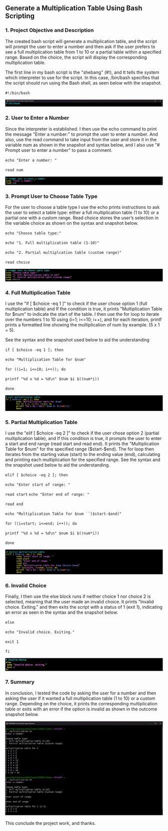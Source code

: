 ## Generate a Multiplication Table Using Bash Scripting

### 1.  Project Objective and Description

The created bash script will generate a multiplication table, and the script will prompt the user to enter a number and then ask if the user prefers to see a full multiplication table from 1 to 10 or a partial table within a specified range. Based on the choice, the script will display the corresponding multiplication table.

The first line in my bash script is the "shebang" (#!), and It tells the system which interpreter to use for the script. In this case, /bin/bash specifies that the script should run using the Bash shell, as seen below with the snapshot.

`#!/bin/bash`

![shebang](./images/shebang.jpg)

### 2.  User to Enter a Number

Since the interpreter is established. I then use the echo command to print the message "Enter a number:" to prompt the user to enter a number. And
also, use the read command to take input from the user and store it in the variable num as shown in the snapshot and syntax below, and I also use "# Prompt user to enter a number" to pass a comment.

`echo "Enter a number: "`

`read num`

![enter_number](./images/enter_number.jpg)

### 3.  Prompt User to Choose Table Type

For the user to choose a table type I use the echo prints instructions to ask the user to select a table type: either a full multiplication table (1 to 10) or a partial one with a custom range.
Read choice stores the user’s selection in the variable choice as shown on the syntax and snapshot below.

`echo "Choose table type:"`

`echo "1. Full multiplication table (1-10)"`

`echo "2. Partial multiplcation table (custom range)"`

`read choice`

![user_choose](./images/user_choose.jpg)

### 4. Full Multiplication Table

I use the "if [ $choice -eq 1 ]" to check if the user chose option 1 (full multiplication table) and If the condition is true, it prints "Multiplication Table for $num" to indicate the start of the table.
I then use the for loop to iterate over the numbers 1 to 10 using (i=1; i<=10; i++), and for each iteration, printf prints a formatted line showing the multiplication of num by example. (5 x 1 = 5).

See the syntax and the snapshot used below to aid the understanding

`if [ $choice -eq 1 ]; then`

`echo "Multiplication Table for $num"`

`for ((i=1; i<=10; i++)); do`

`printf "%d x %d = %d\n" $num $i $((num*i))`

`done`

 ![full_multiplication](./images/full_multiplication.jpg)

### 5.  Partial Multiplication Table

I use the "elif [ $choice -eq 2 ]" to check if the user chose option 2 (partial multiplication table), and If this condition is true, it prompts the user to enter a start and end range (read start and read end).
It prints the "Multiplication Table for $num" for the specified range ($start-$end).
The for loop then iterates from the starting value (start) to the ending value (end), calculating and printing each multiplication for the specified range.
See the syntax and the snapshot used below to aid the understanding.

`elif [ $choice -eq 2 ]; then`

`echo "Enter start of range: "`

`read start`
`echo "Enter end of range: "`

`read end`

`echo "Multiplication Table for $num ``($start-$end)"`

`for ((i=start; i<=end; i++)); do`

`printf "%d x %d = %d\n" $num $i $((num*i))`

`done`

![Partial_Multiplication](./images/partial_m.jpg)

### 6.  Invalid Choice
Finally, I then use the else block runs if neither choice 1 nor choice 2 is selected, meaning that the user made an invalid choice.
It prints "Invalid choice. Exiting." and then exits the script with a status of 1 (exit 1), indicating an error as seen in the syntax and the snapshot below.

`else`

`echo "Invalid choice. Exiting."`

`exit 1`

`fi`

![Invalid](./images/Invalide-choice.jpg)

### 7.  Summary

In conclusion, I tested the code by asking the user for a number and then asking the user if it wanted a full multiplication table (1 to 10) or a custom range. Depending on the choice, it prints the corresponding multiplication table or exits with an error if the option is invalid as shown in the outcome snapshot below.

![outcom_code](./images/outcome_code.jpg)

This conclude the project work, and thanks.

